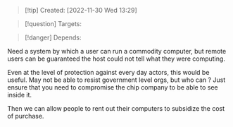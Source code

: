 >[!tip] Created: [2022-11-30 Wed 13:29]

>[!question] Targets: 

>[!danger] Depends: 

Need a system by which a user can run a commodity computer, but remote users can be guaranteed the host could not tell what they were computing. 

Even at the level of protection against every day actors, this would be useful.  May not be able to resist government level orgs, but who can ?  Just ensure that you need to compromise the chip company to be able to see inside it.

Then we can allow people to rent out their computers to subsidize the cost of purchase.